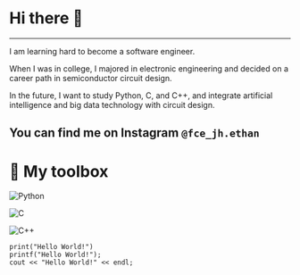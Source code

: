 # Hi there 👋
---
I am learning hard to become a software engineer.

When I was in college, I majored in electronic engineering and decided on a career path in semiconductor circuit design.

In the future, I want to study Python, C, and C++, and integrate artificial intelligence and big data technology with circuit design.

You can find me on Instagram `@fce_jh.ethan`
---

# 🧰 My toolbox
![Python](https://www.python.org/static/img/python-logo.png)

![C](https://upload.wikimedia.org/wikipedia/commons/thumb/3/35/The_C_Programming_Language_logo.svg/140px-The_C_Programming_Language_logo.svg.png)

![C++](https://upload.wikimedia.org/wikipedia/commons/thumb/1/18/ISO_C%2B%2B_Logo.svg/120px-ISO_C%2B%2B_Logo.svg.png)

```
print("Hello World!")
printf("Hello World!");
cout << "Hello World!" << endl;
```
